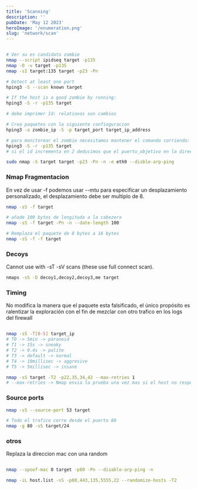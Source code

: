 ```yaml
---
title: 'Scanning'
description: ''
pubDate: 'May 12 2023'
heroImage: '/enumeration.png'
slug: 'network/scan'
---
```


```bash

# Ver su es candidato zombie
nmap --script ipidseq target -p135
nmap -O -v target -p135
nmap -sI target:135 target -p23 -Pn

# Detect at least one port
hping3 -S --scan known target

# If the host is a good zombie by running:
hping3 -S -r -p135 target

# debe imprimer Id: relatiovos son cambios

# Crea paquetes con la siguiente confioguracion
hping3 -a zombie_ip -S -p target_port target_ip_address

# para monitorear el zombie necesitamos mantener el comando corriendo:
hping3 -S -r -p135 target
# si el id incrementa en 2 deducimos que el puerto_objetivo en la direccion_objetivo

sudo nmap -S target target -p23 -Pn -n -e eth0 --disble-arp-ping

```

### Nmap Fragmentacion

En vez de usar -f podemos usar --mtu para especificar un desplazamiento personalizado, el desplazamiento debe ser multiplo de 8.

```bash
nmap -sS -f target

# añade 100 bytes de longituda a la cabezera
nmap -sS -f target -Pn -n --date-length 100

# Remplaza el paquete de 8 bytes a 16 bytes
nmap -sS -f -f target

```

### Decoys

Cannot use with -sT -sV scans (these use full connect scan).

```bash
nmaps -sS -D decoy1,decoy2,decoy3,me target
```

### Timing

No modifica la manera que el paquete esta falsificado, el único propósito es ralentizar la exploración con el fin de mezclar con otro trafico en los logs del firewall

```bash

nmap -sS -T[0-5] target_ip
# T0 -> 5min -> paranoid
# T1 -> 15s -> sneaky
# T2 -> 0.4s -> polite
# T3 -> default -> normal
# T4 -> 10millisec -> aggresive
# T5 -> 5millisec -> insane

nmap -sS target -T2 -p22,35,34,42 --max-retries 1
# --max-retries -> Nmap envia la prueba una vez mas si el host no responde.

```

### Source ports

```bash
nmap -sS --source-port 53 target

# Todo el trafico corre desde el puerto 80
nmap -g 80 -sS target/24
```

### otros

Replaza la direccion mac con una random

```bash

nmap --spoof-mac 0 target -p80 -Pn --disable-arp-ping -n

nmap -iL host.list -sS -p80,443,135,5555,22 --randomize-hosts -T2

```
